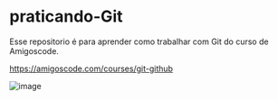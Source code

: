 # praticando-Git
Esse repositorio é para aprender como trabalhar com Git do curso de Amigoscode.

https://amigoscode.com/courses/git-github

![image](https://user-images.githubusercontent.com/91019951/190031190-53554302-d826-4ca1-8a27-efdea74b303c.png)


